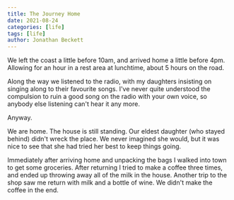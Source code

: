 ```yaml
---
title: The Journey Home
date: 2021-08-24
categories: [life]
tags: [life]
author: Jonathan Beckett
---
```


We left the coast a little before 10am, and arrived home a little before 4pm. Allowing for an hour in a rest area at lunchtime, about 5 hours on the road.

Along the way we listened to the radio, with my daughters insisting on singing along to their favourite songs. I've never quite understood the compulsion to ruin a good song on the radio with your own voice, so anybody else listening can't hear it any more.

Anyway.

We are home. The house is still standing. Our eldest daughter (who stayed behind) didn't wreck the place. We never imagined she would, but it was nice to see that she had tried her best to keep things going.

Immediately after arriving home and unpacking the bags I walked into town to get some groceries. After returning I tried to make a coffee three times, and ended up throwing away all of the milk in the house. Another trip to the shop saw me return with milk and a bottle of wine. We didn't make the coffee in the end.